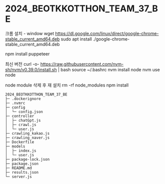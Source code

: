 # 2024_BEOTKKOTTHON_TEAM_37_BE

크롬 설치 - window
wget https://dl.google.com/linux/direct/google-chrome-stable_current_amd64.deb
sudo apt install ./google-chrome-stable_current_amd64.deb

npm install puppeteer

최신 버전
curl -o- https://raw.githubusercontent.com/nvm-sh/nvm/v0.39.0/install.sh | bash
source ~/.bashrc
nvm install node
nvm use node

node module 삭제 후 재 설치
rm -rf node_modules
npm install


```
2024_BEOTKKOTTHON_TEAM_37_BE
├─ .dockerignore
├─ .nvmrc
├─ config
│  └─ config.json
├─ controller
│  ├─ chatGpt.js
│  ├─ crawl.js
│  └─ user.js
├─ crawling_kakao.js
├─ crawling_naver.js
├─ Dockerfile
├─ models
│  ├─ index.js
│  └─ user.js
├─ package-lock.json
├─ package.json
├─ README.md
├─ results.json
└─ server.js

```